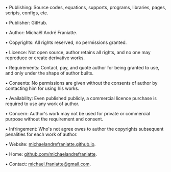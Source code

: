 ﻿  
• Publishing: Source codes, equations, supports, programs, libraries, pages, scripts, configs, etc.  
  
• Publisher: GitHub.  
  
• Author: Michaël André Franiatte.  
  
• Copyrights: All rights reserved, no permissions granted.  
  
• Licence: Not open source, author retains all rights, and no one may reproduce or create derivative works.  
  
• Requirements: Contact, pay, and quote author for being granted to use, and only under the shape of author builts.  
  
• Consents: No permissions are given without the consents of author by contacting him for using his works.  
  
• Availability: Even published publicly, a commercial licence purchase is required to use any work of author.  
  
• Concern: Author's work may not be used for private or commercial purpose without the requirement and consent.  
  
• Infringement: Who's not agree owes to author the copyrights subsequent penalities for each work of author.  
  
• Website: [michaelandrefraniatte.github.io](https://michaelandrefraniatte.github.io/).  
  
• Home: [github.com/michaelandrefraniatte](https://github.com/michaelandrefraniatte).  
  
• Contact: michael.franiatte@gmail.com.  
  